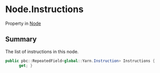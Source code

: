 # Node.Instructions

Property in [Node](api/csharp/yarn.node.md)

## Summary


The list of instructions in this node.


```csharp
public pbc::RepeatedField<global::Yarn.Instruction> Instructions {
      get; }
```


